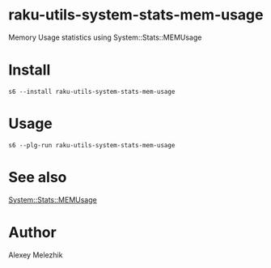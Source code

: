 # raku-utils-system-stats-mem-usage

Memory Usage statistics using System::Stats::MEMUsage

# Install

    s6 --install raku-utils-system-stats-mem-usage

# Usage

    s6 --plg-run raku-utils-system-stats-mem-usage

# See also

[System::Stats::MEMUsage](https://github.com/ramiroencinas/System-Stats-MemUsage)

# Author

Alexey Melezhik
